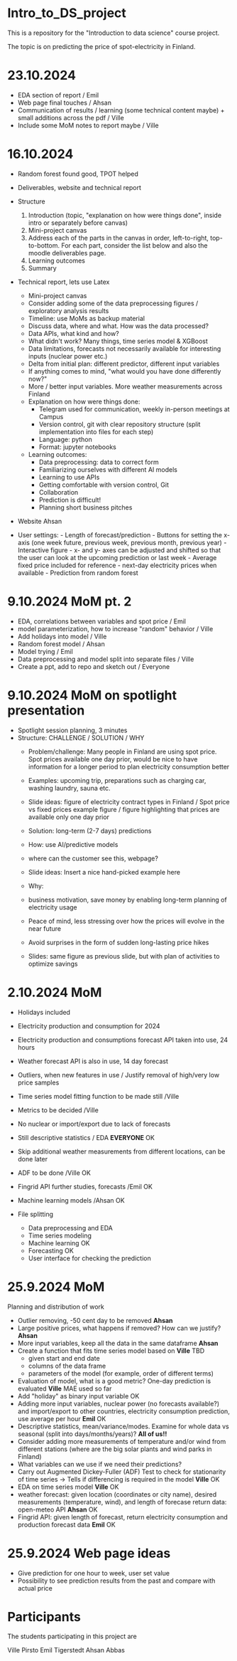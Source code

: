 # Intro_to_DS_project
This is a repository for the "Introduction to data science" course project.

The topic is on predicting the price of spot-electricity in Finland.

# 23.10.2024
- EDA section of report / Emil
- Web page final touches / Ahsan
- Communication of results / learning (some technical content maybe) + small additions across the pdf / Ville
- Include some MoM notes to report maybe / Ville

# 16.10.2024
- Random forest found good, TPOT helped
- Deliverables, website and technical report
- Structure
    1. Introduction (topic, "explanation on how were things done", inside intro or separately before canvas)
    2. Mini-project canvas
    3. Address each of the parts in the canvas in order, left-to-right, top-to-bottom. For each part, consider the list below and also the moodle deliverables page.
    4. Learning outcomes
    5. Summary
- Technical report, lets use Latex
    - Mini-project canvas
    - Consider adding some of the data preprocessing figures / exploratory analysis results
    - Timeline: use MoMs as backup material
    - Discuss data, where and what. How was the data processed?
    - Data APIs, what kind and how?
    - What didn't work? Many things, time series model & XGBoost
    - Data limitations, forecasts not necessarily available for interesting inputs (nuclear power etc.)
    - Delta from initial plan: different predictor, different input variables
    - If anything comes to mind, "what would you have done differently now?"
    - More / better input variables. More weather measurements across Finland
    - Explanation on how were things done:
        - Telegram used for communication, weekly in-person meetings at Campus
        - Version control, git with clear repository structure (split implementation into files for each step)
        - Language: python
        - Format: jupyter notebooks
    - Learning outcomes:
        - Data preprocessing: data to correct form
        - Familiarizing ourselves with different AI models
        - Learning to use APIs
        - Getting comfortable with version control, Git
        - Collaboration
        - Prediction is difficult!
        - Planning short business pitches
     
- Website Ahsan
- User settings:
      - Length of forecast/prediction
      - Buttons for setting the x-axis (one week future, previous week, previous month, previous year)
      - Interactive figure
          - x- and y- axes can be adjusted and shifted so that the user can look at the upcoming prediction or last week
      - Average fixed price included for reference
      - next-day electricity prices when available
      - Prediction from random forest

# 9.10.2024 MoM pt. 2
- EDA, correlations between variables and spot price / Emil
- model parameterization, how to increase "random" behavior / Ville
- Add holidays into model / Ville
- Random forest model / Ahsan
- Model trying / Emil
- Data preprocessing and model split into separate files / Ville
- Create a ppt, add to repo and sketch out / Everyone

# 9.10.2024 MoM on spotlight presentation
- Spotlight session planning, 3 minutes
- Structure: CHALLENGE / SOLUTION / WHY
    - Problem/challenge: Many people in Finland are using spot price. Spot prices available one day prior, would be nice to have information for a longer period to plan electricity consumption better
    - Examples: upcoming trip, preparations such as charging car, washing laundry, sauna etc.
    - Slide ideas: figure of electricity contract types in Finland / Spot price vs fixed prices example figure / figure highlighting that prices are available only one day prior
      
    - Solution: long-term (2-7 days) predictions
    - How: use AI/predictive models
    - where can the customer see this, webpage?
    - Slide ideas: Insert a nice hand-picked example here 
    
    - Why:
    - business motivation, save money by enabling long-term planning of electricity usage 
    - Peace of mind, less stressing over how the prices will evolve in the near future
    - Avoid surprises in the form of sudden long-lasting price hikes
    - Slides: same figure as previous slide, but with plan of activities to optimize savings
      
# 2.10.2024 MoM
- Holidays included
- Electricity production and consumption for 2024
- Electricity production and consumptions forecast API taken into use, 24 hours
- Weather forecast API is also in use, 14 day forecast

- Outliers, when new features in use / Justify removal of high/very low price samples
- Time series model fitting function to be made still /Ville
- Metrics to be decided /Ville
- No nuclear or import/export due to lack of forecasts
- Still descriptive statistics / EDA **EVERYONE** OK
- Skip additional weather measurements from different locations, can be done later
- ADF to be done /Ville OK

- Fingrid API further studies, forecasts /Emil OK

- Machine learning models /Ahsan OK
- File splitting
    - Data preprocessing and EDA 
    - Time series modeling
    - Machine learning OK
    - Forecasting OK
    - User interface for checking the prediction

# 25.9.2024 MoM
Planning and distribution of work
- Outlier removing, -50 cent day to be removed **Ahsan**
- Large positive prices, what happens if removed? How can we justify? **Ahsan**
- More input variables, keep all the data in the same dataframe **Ahsan** 
- Create a function that fits time series model based on **Ville** TBD
  - given start and end date
  - columns of the data frame
  - parameters of the model (for example, order of different terms)
- Evaluation of model, what is a good metric? One-day prediction is evaluated **Ville** MAE used so far
- Add "holiday" as binary input variable OK
- Adding more input variables, nuclear power (no forecasts available?) and import/export to other countries, electricity consumption prediction, use average per hour **Emil** OK
- Descriptive statistics, mean/variance/modes. Examine for whole data vs seasonal (split into days/months/years)? **All of us!!**
- Consider adding more measurements of temperature and/or wind from different stations (where are the big solar plants and wind parks in Finland)
- What variables can we use if we need their predictions?
- Carry out Augmented Dickey-Fuller (ADF) Test to check for stationarity of time series -> Tells if differencing is required in the model **Ville** OK
- EDA on time series model **Ville** OK
- weather forecast: given location (coordinates or city name), desired measurements (temperature, wind), and length of forecase return data: open-meteo API **Ahsan** OK
- Fingrid API: given length of forecast, return electricity consumption and production forecast data **Emil** OK

# 25.9.2024 Web page ideas
- Give prediction for one hour to week, user set value
- Possibility to see prediction results from the past and compare with actual price

# Participants
The students participating in this project are

Ville Pirsto
Emil Tigerstedt
Ahsan Abbas

